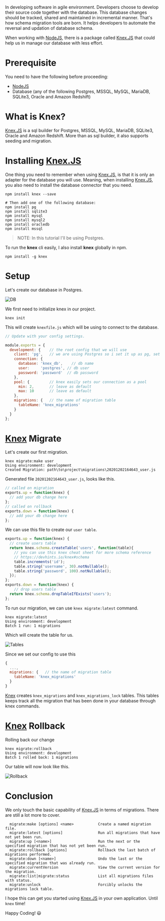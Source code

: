 In developing software in agile environment. Developers choose to develop their source code together with the database.
This database changes should be tracked, shared and maintained in incremental manner.
That's how schema migration tools are born. It helps developers to automate the reversal and updation of database schema.

When working with [NodeJS](https://nodejs.org/en/), there is a package called [Knex.JS](http://knexjs.org/) that could help us in manage our database with less effort.

# Prerequisite
You need to have the following before proceeding:
- [NodeJS](https://nodejs.org/en/download/)
- Database (any of the following Postgres, MSSQL, MySQL, MariaDB, SQLite3, Oracle and Amazon Redshift)

# What is Knex?
[Knex.JS](http://knexjs.org/) is a sql builder for Postgres, MSSQL, MySQL, MariaDB, SQLite3, Oracle and Amazon Redshift. More than as sql builder, it also supports seeding and migration.

# Installing [Knex.JS](http://knexjs.org/)
One thing you need to remember when using [Knex.JS](http://knexjs.org/), is that it is only an adapter for the database you will use.
Meaning, when installing [Knex.JS](http://knexjs.org/), you also need to install the database connector that you need.
```
npm install knex --save

# Then add one of the following database:
npm install pg
npm install sqlite3
npm install mysql
npm install mysql2
npm install oracledb
npm install mssql
```

> NOTE: In this tutorial I'll be using Postgres.

To run the **knex** cli easily, I also install **knex** globally in npm.
```
npm install -g knex
```

# Setup
Let's create our database in Postgres.

![DB](assets/1.png)


We first need to initialize knex in our project.
```
knex init
```
This will create `knexfile.js` which will be using to connect to the database.
```javascript
// Update with your config settings.

module.exports = {
  development: {    // the root config that we will use
    client: 'pg',   // we are using Postgres so i set it up as pg, set the client you have (mysql, mysql2, etc...)
    connection: {
      database: 'knex_db',    // db name
      user:     'postgres', // db user
      password: 'password'  // db password
    },
    pool: {         // knex easily sets our connection as a pool
      min: 2,       // leave as default
      max: 10       // leave as default
    },
    migrations: {   // the name of migration table
      tableName: 'knex_migrations'
    }
  }
};
```

# [Knex](http://knexjs.org/#Migrations-latest) Migrate

Let's create our first migration.
```
knex migrate:make user
Using environment: development
Created Migration: path\to\project\migrations\20201202164643_user.js
```

Generated file `20201202164643_user.js`, looks like this.
```javascript
// called on migration
exports.up = function(knex) {
  // add your db change here
};
// called on rollback
exports.down = function(knex) {
  // add your db change here
};
```

We can use this file to create our `user table`.
```javascript
exports.up = function(knex) {
  // create users table
  return knex.schema.createTable('users', function(table){
    // you can use this knex cheat sheet for more schema reference
    // https://devhints.io/knex#schema
    table.increments('id');
    table.string('username', 30).notNullable();
    table.string('password', 100).notNullable();
  });
};
exports.down = function(knex) {
    // drop users table
  return knex.schema.dropTableIfExists('users');
};
```

To run our migration, we can use `knex migrate:latest` command.
```
knex migrate:latest
Using environment: development
Batch 1 run: 1 migrations
```

Which will create the table for us.

![Tables](assets/2.png)

Since we set our config to use this 
```javascript
{
  ...,
  migrations: {   // the name of migration table
    tableName: 'knex_migrations'
  }
}
```

[Knex](http://knexjs.org/) creates `knex_migrations` and `knex_migrations_lock` tables. 
This tables keeps track all the migration that has been done in your database through knex commands.

# [Knex](http://knexjs.org/#Migrations-rollback) Rollback

Rolling back our change
```
knex migrate:rollback
Using environment: development
Batch 1 rolled back: 1 migrations
```

Our table will now look like this.

![Rollback](assets/3.png)

# Conclusion

We only touch the basic capability of [Knex.JS](http://knexjs.org/) in terms of migrations. There are still a lot more to cover.

```
  migrate:make [options] <name>           Create a named migration file.
  migrate:latest [options]                Run all migrations that have not yet been run.
  migrate:up [<name>]                     Run the next or the specified migration that has not yet been run.
  migrate:rollback [options]              Rollback the last batch of migrations performed.
  migrate:down [<name>]                   Undo the last or the specified migration that was already run.
  migrate:currentVersion                  View the current version for the migration.
  migrate:list|migrate:status             List all migrations files with status.
  migrate:unlock                          Forcibly unlocks the migrations lock table.
```

I hope this can get you started using [Knex.JS](http://knexjs.org/) in your own application. Until `knex` time!

Happy Coding! 😃